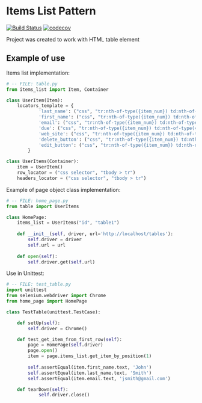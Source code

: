 # Items List Pattern

[![Build Status](https://travis-ci.org/fundakol/items-list-pattern.svg?branch=master)](https://travis-ci.org/fundakol/items-list-pattern)
[![codecov](https://codecov.io/gh/fundakol/items-list-pattern/branch/master/graph/badge.svg)](https://codecov.io/gh/fundakol/items-list-pattern)

Project was created to work with HTML table element


## Example of use

Items list implementation:
```python
# -- FILE: table.py
from items_list import Item, Container

class UserItem(Item):
    locators_template = {
            'last_name': ("css", "tr:nth-of-type({item_num}) td:nth-of-type(1)"),
            'first_name': ("css", "tr:nth-of-type({item_num}) td:nth-of-type(2)"),
            'email': ("css", "tr:nth-of-type({item_num}) td:nth-of-type(3)"),
            'due': ("css", "tr:nth-of-type({item_num}) td:nth-of-type(4)"),
            'web_site': ("css", "tr:nth-of-type({item_num}) td:nth-of-type(5)"),
            'delete_button': ("css", "tr:nth-of-type({item_num}) td:nth-of-type(6) a[href='#delete']"),
            'edit_button': ("css", "tr:nth-of-type({item_num}) td:nth-of-type(6) a[href='#edit']"),
        }

class UserItems(Container):
    item = UserItem()
    row_locator = ("css selector", "tbody > tr")
    headers_locator = ("css selector", "tbody > tr")    
```

Example of page object class implementation:
```python
# -- FILE: home_page.py
from table import UserItems

class HomePage:    
    items_list = UserItems("id", "table1")
   
    def __init__(self, driver, url='http://localhost/tables'):
        self.driver = driver
        self.url = url           
        
    def open(self):
        self.driver.get(self.url)
```

Use in Unittest:
```python
# -- FILE: test_table.py
import unittest
from selenium.webdriver import Chrome
from home_page import HomePage

class TestTable(unittest.TestCase):

    def setUp(self):
        self.driver = Chrome()

    def test_get_item_from_first_row(self):
        page = HomePage(self.driver)
        page.open()
        item = page.items_list.get_item_by_position(1)
        
        self.assertEqual(item.first_name.text, 'John')
        self.assertEqual(item.last_name.text, 'Smith')
        self.assertEqual(item.email.text, 'jsmith@gmail.com')

    def tearDown(self):
            self.driver.close()
```

